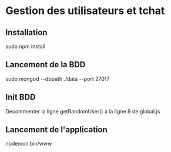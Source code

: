 # Gestion des utilisateurs et tchat

## Installation

sudo npm install

## Lancement de la BDD

sudo mongod --dbpath ./data --port 27017

## Init BDD

Decommenter la ligne getRandomUser() a la ligne 9 de global.js

## Lancement de l'application

nodemon bin/www
